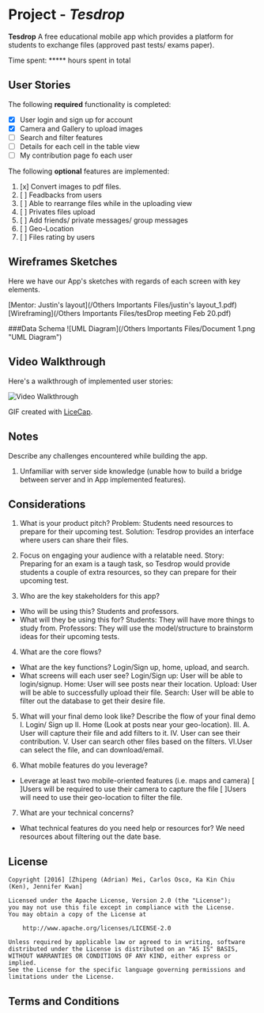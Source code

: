 # Project - *Tesdrop*

**Tesdrop** 
A free educational mobile app which provides a platform for students to exchange files (approved past tests/ exams paper).

Time spent: ***** hours spent in total

## User Stories

The following **required** functionality is completed:

- [x] User login and sign up for account
- [x] Camera and Gallery to upload images 
- [ ] Search and filter features
- [ ] Details for each cell in the table view
- [ ] My contribution page fo each user

The following **optional** features are implemented:

1. [x] Convert images to pdf files. 
2. [ ] Feadbacks from users
3. [ ] Able to rearrange files while in the uploading view
4. [ ] Privates files upload
5. [ ] Add friends/ private messages/ group messages
6. [ ] Geo-Location
7. [ ] Files rating by users

## Wireframes Sketches 

Here we have our App's sketches with regards of each screen with key elements.

[Mentor: Justin's layout](/Others Importants Files/justin's layout_1.pdf)
[Wireframing](/Others Importants Files/tesDrop meeting Feb 20.pdf)

###Data Schema
![UML Diagram](/Others Importants Files/Document 1.png "UML Diagram")


## Video Walkthrough 

Here's a walkthrough of implemented user stories:

<img src='#' title='Video Walkthrough' width='' alt='Video Walkthrough' />

GIF created with [LiceCap](http://www.cockos.com/licecap/).

## Notes

Describe any challenges encountered while building the app.
1. Unfamiliar with server side knowledge (unable how to build a bridge between server and in App implemented features).

## Considerations

1. What is your product pitch?
Problem: Students need resources to prepare for their upcoming test.
Solution: Tesdrop provides an interface where users can share their files.

2. Focus on engaging your audience with a relatable need.
Story: Preparing for an exam is a taugh task, so Tesdrop would provide students a couple of extra resources, so they can prepare for their upcoming test.

3. Who are the key stakeholders for this app?
- Who will be using this?
    Students and professors.
- What will they be using this for?
    Students: They will have more things to study from.
    Professors: They will use the model/structure to brainstorm ideas for their upcoming tests.

4. What are the core flows?
- What are the key functions?
    Login/Sign up, home, upload, and search.
- What screens will each user see?
    Login/Sign up: User will be able to login/signup.
    Home: User will see posts near their location.
    Upload: User will be able to successfully upload their file.
    Search: User will be able to filter out the database to get their desire file.

5. What will your final demo look like?
Describe the flow of your final demo
I. Login/ Sign up
II. Home (Look at posts near your geo-location).
III. A. User will capture their file and add filters to it.
IV. User can see their contribution.
V. User can search other files based on the filters.
VI.User can select the file, and can download/email.

6. What mobile features do you leverage?
- Leverage at least two mobile-oriented features (i.e. maps and camera)
    [ ]Users will be required to use their camera to capture the file
    [ ]Users will need to use their geo-location to filter the file.

7. What are your technical concerns?
- What technical features do you need help or resources for?
    We need resources about filtering out the date base.


## License

    Copyright [2016] [Zhipeng (Adrian) Mei, Carlos Osco, Ka Kin Chiu (Ken), Jennifer Kwan]

    Licensed under the Apache License, Version 2.0 (the "License");
    you may not use this file except in compliance with the License.
    You may obtain a copy of the License at

        http://www.apache.org/licenses/LICENSE-2.0

    Unless required by applicable law or agreed to in writing, software
    distributed under the License is distributed on an "AS IS" BASIS,
    WITHOUT WARRANTIES OR CONDITIONS OF ANY KIND, either express or implied.
    See the License for the specific language governing permissions and
    limitations under the License.

## Terms and Conditions
